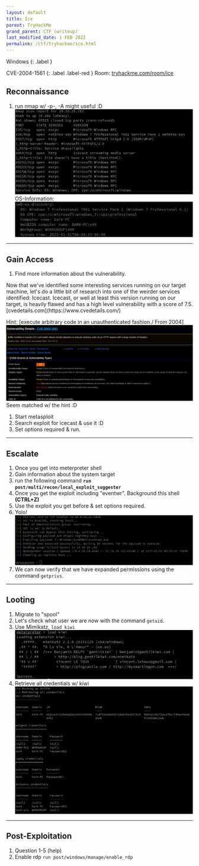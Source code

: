 ```yaml
---
layout: default
title: Ice
parent: TryHackMe
grand_parent: CTF (writeup)
last_modified_date: 1 FEB 2022
permalink: /ctf/tryhackme/ice.html
---
```

Windows
{: .label }

CVE-2004-1561
{: .label .label-red }
Room: [tryhackme.com/room/ice](https://tryhackme.com/room/ice)

## Reconnaissance
1. run nmap w/ -p-, -A might useful :D
![ice-scan](/images/ice00.jpg)
OS-Information:
![ice-os](/images/ice01.jpg)

___
## Gain Access
1. Find more information about the vulnerability.
<div class="code-example" markdown="1">
Now that we've identified some interesting services running on our target machine, let's do a little bit of research into one of the weirder services identified: Icecast. Icecast, or well at least this version running on our target, is heavily flawed and has a high level vulnerability with a score of 7.5.
[cvedetails.com](https://www.cvedetails.com/)
</div>

Hint: [execute arbitrary code in an unauthenticated fashion./ From 2004]
![ice-cve](/images/ice02.jpg)
Seem matched w/ the hint :D

1. Start metasploit
1. Search exploit for icecast & use it :D
1. Set options required & run.

___
## Escalate
1. Once you get into meterpreter shell
1. Gain information about the system target
1. run the following command **`run post/multi/recon/local_exploit_suggester`**
1. Once you get the exploit including "eventwr". Background this shell **(CTRL+Z)**
1. Use the exploit you get before & set options required.
1. Yolo!
![ice-privec](/images/ice03.jpg)
1. We can now verify that we have expanded permissions using the command `getprivs`.

___
## Looting
1. Migrate to "spool"
1. Let's check what user we are now with the command `getuid`.
1. Use Mimikatz, `load kiwi`
![ice-kiwi](/images/ice04.jpg)
1. Retrieve all credentials w/ kiwi
![ice_creds](/images/ice05.jpg)

---
## Post-Exploitation
1. Question 1-5 (help)
1. Enable rdp `run post/windows/manage/enable_rdp`
